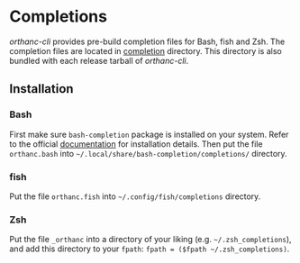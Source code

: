 # Completions

_orthanc-cli_ provides pre-build completion files for Bash, fish and Zsh. The completion files are located in
[completion](../completion) directory. This directory is also bundled with each release tarball of _orthanc-cli_.

## Installation

### Bash

First make sure `bash-completion` package is installed on your system. Refer to the official
[documentation](https://github.com/scop/bash-completion#installation) for installation details. Then put the file
`orthanc.bash` into `~/.local/share/bash-completion/completions/` directory.

### fish

Put the file `orthanc.fish` into `~/.config/fish/completions` directory.

### Zsh

Put the file `_orthanc` into a directory of your liking (e.g. `~/.zsh_completions`), and add this directory to your
`fpath`: `fpath = ($fpath ~/.zsh_completions)`.
